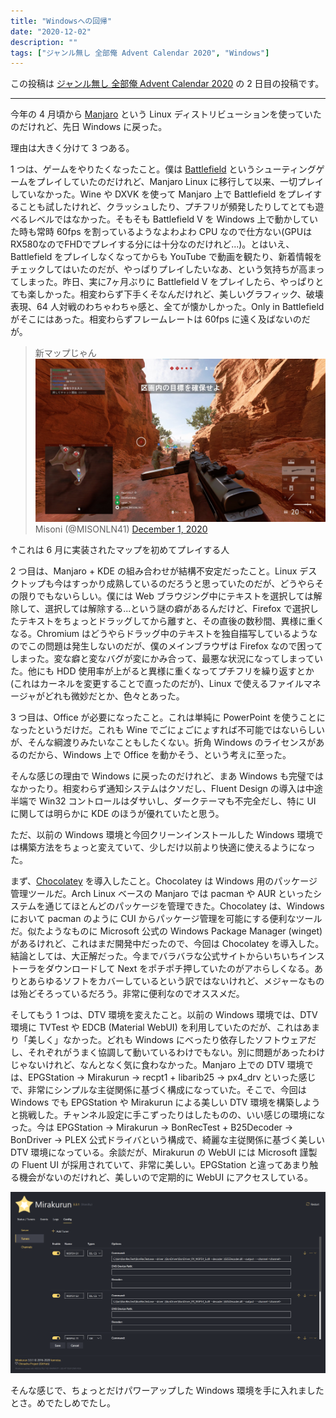 ```yaml
---
title: "Windowsへの回帰"
date: "2020-12-02"
description: ""
tags: ["ジャンル無し 全部俺 Advent Calendar 2020", "Windows"]
---
```


この投稿は [ジャンル無し 全部俺 Advent Calendar 2020](https://adventar.org/calendars/5495) の 2 日目の投稿です。

---

今年の 4 月頃から [Manjaro](https://manjaro.org/) という Linux ディストリビューションを使っていたのだけれど、先日 Windows に戻った。

理由は大きく分けて 3 つある。

1 つは、ゲームをやりたくなったこと。僕は [Battlefield](https://www.ea.com/ja-jp/games/battlefield) というシューティングゲームをプレイしていたのだけれど、Manjaro Linux に移行して以来、一切プレイしていなかった。Wine や DXVK を使って Manjaro 上で Battlefield をプレイすることも試したけれど、クラッシュしたり、プチフリが頻発したりしてとても遊べるレベルではなかった。そもそも Battlefield V を Windows 上で動かしていた時も常時 60fps を割っているようなよわよわ CPU なので仕方ない(GPUはRX580なのでFHDでプレイする分には十分なのだけれど...)。とはいえ、Battlefield をプレイしなくなってからも YouTube で動画を観たり、新着情報をチェックしてはいたのだが、やっぱりプレイしたいなあ、という気持ちが高まってしまった。昨日、実に7ヶ月ぶりに Battlefield V をプレイしたら、やっぱりとても楽しかった。相変わらず下手くそなんだけれど、美しいグラフィック、破壊表現、64 人対戦のわちゃわちゃ感と、全てが懐かしかった。Only in Battlefield がそこにはあった。相変わらずフレームレートは 60fps に遠く及ばないのだが。

> 新マップじゃん
> ![](Battlefield_V.jpg)
> Misoni (@MISONLN41) [December 1, 2020](https://twitter.com/MISONLN41/status/1333757967343108096)

↑これは 6 月に実装されたマップを初めてプレイする人

2 つ目は、Manjaro + KDE の組み合わせが結構不安定だったこと。Linux デスクトップも今はすっかり成熟しているのだろうと思っていたのだが、どうやらその限りでもないらしい。僕には Web ブラウジング中にテキストを選択しては解除して、選択しては解除する...という謎の癖があるんだけど、Firefox で選択したテキストをちょっとドラッグしてから離すと、その直後の数秒間、異様に重くなる。Chromium はどうやらドラッグ中のテキストを独自描写しているようなのでこの問題は発生しないのだが、僕のメインブラウザは Firefox なので困ってしまった。変な癖と変なバグが変にかみ合って、最悪な状況になってしまっていた。他にも HDD 使用率が上がると異様に重くなってプチフリを繰り返すとか(これはカーネルを変更することで直ったのだが)、Linux で使えるファイルマネージャがどれも微妙だとか、色々とあった。

3 つ目は、Office が必要になったこと。これは単純に PowerPoint を使うことになったというだけだ。これも Wine でごにょごにょすれば不可能ではないらしいが、そんな綱渡りみたいなこともしたくない。折角 Windows のライセンスがあるのだから、Windows 上で Office を動かそう、という考えに至った。

そんな感じの理由で Windows に戻ったのだけれど、まあ Windows も完璧ではなかったり。相変わらず通知システムはクソだし、Fluent Design の導入は中途半端で Win32 コントロールはダサいし、ダークテーマも不完全だし、特に UI に関しては明らかに KDE のほうが優れていたと思う。

ただ、以前の Windows 環境と今回クリーンインストールした Windows 環境では構築方法をちょっと変えていて、少しだけ以前より快適に使えるようになった。

まず、[Chocolatey](https://chocolatey.org/) を導入したこと。Chocolatey は Windows 用のパッケージ管理ツールだ。Arch Linux ベースの Manjaro では pacman や AUR といったシステムを通じてほとんどのパッケージを管理できた。Chocolatey は、Windows において pacman のように CUI からパッケージ管理を可能にする便利なツールだ。似たようなものに Microsoft 公式の Windows Package Manager (winget) があるけれど、これはまだ開発中だったので、今回は Chocolatey を導入した。結論としては、大正解だった。今までバラバラな公式サイトからいちいちインストーラをダウンロードして Next をポチポチ押していたのがアホらしくなる。ありとあらゆるソフトをカバーしているという訳ではないけれど、メジャーなものは殆どそろっているだろう。非常に便利なのでオススメだ。

そしてもう 1 つは、DTV 環境を変えたこと。以前の Windows 環境では、DTV 環境に TVTest や EDCB (Material WebUI) を利用していたのだが、これはあまり「美しく」なかった。どれも Windows にべったり依存したソフトウェアだし、それぞれがうまく協調して動いているわけでもない。別に問題があったわけじゃないけれど、なんとなく気に食わなかった。Manjaro 上での DTV 環境では、EPGStation → Mirakurun → recpt1 + libarib25 → px4_drv といった感じで、非常にシンプルな主従関係に基づく構成になっていた。そこで、今回は Windows でも EPGStation や Mirakurun による美しい DTV 環境を構築しようと挑戦した。チャンネル設定に手こずったりはしたものの、いい感じの環境になった。今は EPGStation → Mirakurun → BonRecTest + B25Decoder → BonDriver → PLEX 公式ドライバという構成で、綺麗な主従関係に基づく美しい DTV 環境になっている。余談だが、Mirakurun の WebUI には Microsoft 謹製の Fluent UI が採用されていて、非常に美しい。EPGStation と違ってあまり触る機会がないのだけれど、美しいので定期的に WebUI にアクセスしている。

![](Mirakurun_WebUI.png)

そんな感じで、ちょっとだけパワーアップした Windows 環境を手に入れましたとさ。めでたしめでたし。
